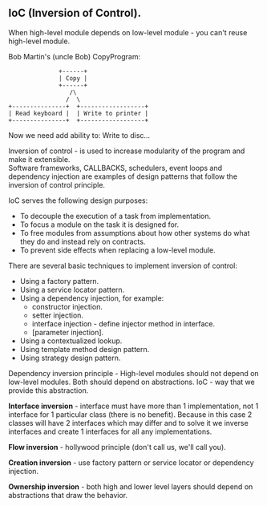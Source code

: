 IoC (Inversion of Control).
-

When high-level module depends on low-level module - you can't reuse high-level module.

Bob Martin's (uncle Bob) CopyProgram:
````
              +------+
              | Copy |
              +------+
                 /\
                /  \
+---------------+  +------------------+
| Read keyboard |  | Write to printer |
+---------------+  +------------------+
````
Now we need add ability to: Write to disc...

Inversion of control - is used to increase modularity of the program and make it extensible.
<br>Software frameworks, CALLBACKS, schedulers, event loops and dependency injection
are examples of design patterns that follow the inversion of control principle.

IoC serves the following design purposes:
* To decouple the execution of a task from implementation.
* To focus a module on the task it is designed for.
* To free modules from assumptions about how other systems do
  what they do and instead rely on contracts.
* To prevent side effects when replacing a low-level module.

There are several basic techniques to implement inversion of control:
* Using a factory pattern.
* Using a service locator pattern.
* Using a dependency injection, for example:
  * constructor injection.
  * setter injection.
  * interface injection - define injector method in interface.
  * [parameter injection].
* Using a contextualized lookup.
* Using template method design pattern.
* Using strategy design pattern.

Dependency inversion principle -
High-level modules should not depend on low-level modules. Both should depend on abstractions.
IoC - way that we provide this abstraction.

**Interface inversion** - interface must have more than 1 implementation,
not 1 interface for 1 particular class (there is no benefit).
Because in this case 2 classes will have 2 interfaces which may differ
and to solve it we inverse interfaces and create 1 interfaces for all any implementations.

**Flow inversion** - hollywood principle (don't call us, we'll call you).

**Creation inversion** - use factory pattern or service locator or dependency injection.

**Ownership inversion** - both high and lower level layers should depend on abstractions
that draw the behavior.
